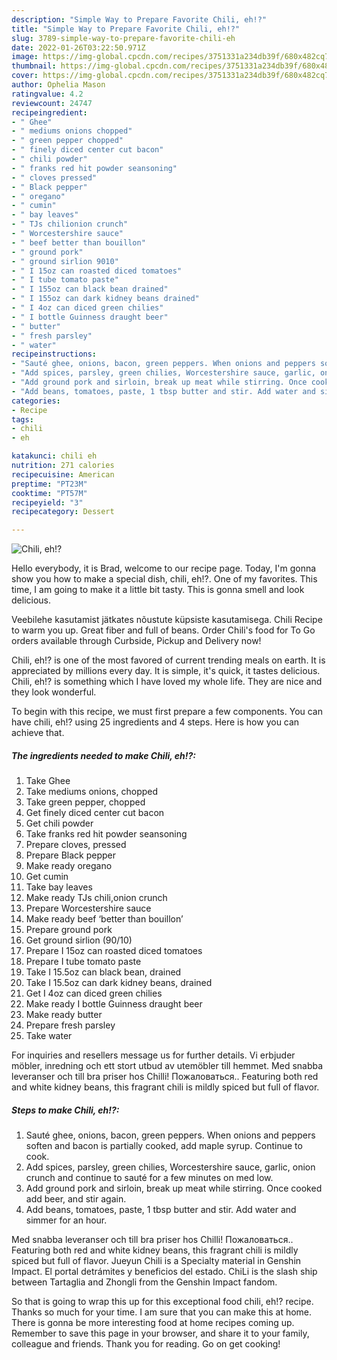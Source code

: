 ```yaml
---
description: "Simple Way to Prepare Favorite Chili, eh!?"
title: "Simple Way to Prepare Favorite Chili, eh!?"
slug: 3789-simple-way-to-prepare-favorite-chili-eh
date: 2022-01-26T03:22:50.971Z
image: https://img-global.cpcdn.com/recipes/3751331a234db39f/680x482cq70/chili-eh-recipe-main-photo.jpg
thumbnail: https://img-global.cpcdn.com/recipes/3751331a234db39f/680x482cq70/chili-eh-recipe-main-photo.jpg
cover: https://img-global.cpcdn.com/recipes/3751331a234db39f/680x482cq70/chili-eh-recipe-main-photo.jpg
author: Ophelia Mason
ratingvalue: 4.2
reviewcount: 24747
recipeingredient:
- " Ghee"
- " mediums onions chopped"
- " green pepper chopped"
- " finely diced center cut bacon"
- " chili powder"
- " franks red hit powder seansoning"
- " cloves pressed"
- " Black pepper"
- " oregano"
- " cumin"
- " bay leaves"
- " TJs chilionion crunch"
- " Worcestershire sauce"
- " beef better than bouillon"
- " ground pork"
- " ground sirlion 9010"
- " I 15oz can roasted diced tomatoes"
- " I tube tomato paste"
- " I 155oz can black bean drained"
- " I 155oz can dark kidney beans drained"
- " I 4oz can diced green chilies"
- " I bottle Guinness draught beer"
- " butter"
- " fresh parsley"
- " water"
recipeinstructions:
- "Sauté ghee, onions, bacon, green peppers. When onions and peppers soften and bacon is partially cooked, add maple syrup. Continue to cook."
- "Add spices, parsley, green chilies, Worcestershire sauce, garlic, onion crunch and continue to sauté for a few minutes on med low."
- "Add ground pork and sirloin, break up meat while stirring. Once cooked add beer, and stir again."
- "Add beans, tomatoes, paste, 1 tbsp butter and stir. Add water and simmer for an hour."
categories:
- Recipe
tags:
- chili
- eh

katakunci: chili eh 
nutrition: 271 calories
recipecuisine: American
preptime: "PT23M"
cooktime: "PT57M"
recipeyield: "3"
recipecategory: Dessert

---
```



![Chili, eh!?](https://img-global.cpcdn.com/recipes/3751331a234db39f/680x482cq70/chili-eh-recipe-main-photo.jpg)

Hello everybody, it is Brad, welcome to our recipe page. Today, I'm gonna show you how to make a special dish, chili, eh!?. One of my favorites. This time, I am going to make it a little bit tasty. This is gonna smell and look delicious.

Veebilehe kasutamist jätkates nõustute küpsiste kasutamisega. Chili Recipe to warm you up. Great fiber and full of beans. Order Chili&#39;s food for To Go orders available through Curbside, Pickup and Delivery now!

Chili, eh!? is one of the most favored of current trending meals on earth. It is appreciated by millions every day. It is simple, it's quick, it tastes delicious. Chili, eh!? is something which I have loved my whole life. They are nice and they look wonderful.


To begin with this recipe, we must first prepare a few components. You can have chili, eh!? using 25 ingredients and 4 steps. Here is how you can achieve that.

<!--inarticleads1-->

##### The ingredients needed to make Chili, eh!?:

1. Take  Ghee
1. Take  mediums onions, chopped
1. Take  green pepper, chopped
1. Get  finely diced center cut bacon
1. Get  chili powder
1. Take  franks red hit powder seansoning
1. Prepare  cloves, pressed
1. Prepare  Black pepper
1. Make ready  oregano
1. Get  cumin
1. Take  bay leaves
1. Make ready  TJs chili,onion crunch
1. Prepare  Worcestershire sauce
1. Make ready  beef ‘better than bouillon’
1. Prepare  ground pork
1. Get  ground sirlion (90/10)
1. Prepare  I 15oz can roasted diced tomatoes
1. Prepare  I tube tomato paste
1. Take  I 15.5oz can black bean, drained
1. Take  I 15.5oz can dark kidney beans, drained
1. Get  I 4oz can diced green chilies
1. Make ready  I bottle Guinness draught beer
1. Make ready  butter
1. Prepare  fresh parsley
1. Take  water


For inquiries and resellers message us for further details. Vi erbjuder möbler, inredning och ett stort utbud av utemöbler till hemmet. Med snabba leveranser och till bra priser hos Chilli! Пожаловаться.. Featuring both red and white kidney beans, this fragrant chili is mildly spiced but full of flavor. 

<!--inarticleads2-->

##### Steps to make Chili, eh!?:

1. Sauté ghee, onions, bacon, green peppers. When onions and peppers soften and bacon is partially cooked, add maple syrup. Continue to cook.
1. Add spices, parsley, green chilies, Worcestershire sauce, garlic, onion crunch and continue to sauté for a few minutes on med low.
1. Add ground pork and sirloin, break up meat while stirring. Once cooked add beer, and stir again.
1. Add beans, tomatoes, paste, 1 tbsp butter and stir. Add water and simmer for an hour.


Med snabba leveranser och till bra priser hos Chilli! Пожаловаться.. Featuring both red and white kidney beans, this fragrant chili is mildly spiced but full of flavor. Jueyun Chili is a Specialty material in Genshin Impact. El portal detrámites y beneficios del estado. ChiLi is the slash ship between Tartaglia and Zhongli from the Genshin Impact fandom. 

So that is going to wrap this up for this exceptional food chili, eh!? recipe. Thanks so much for your time. I am sure that you can make this at home. There is gonna be more interesting food at home recipes coming up. Remember to save this page in your browser, and share it to your family, colleague and friends. Thank you for reading. Go on get cooking!

